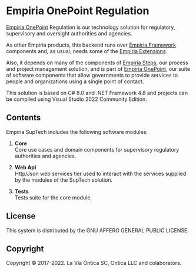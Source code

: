 ﻿# Empiria OnePoint Regulation

[Empiria OnePoint](http://www.ontica.org/) Regulation is our technology solution for regulatory, supervisory and oversight authorities and agencies.

As other Empiria products, this backend runs over [Empiria Framework](https://github.com/Ontica/Empiria.Core)
components and, as usual, needs some of the [Empiria Extensions](https://github.com/Ontica/Empiria.Extensions).

Also, it depends on many of the components of [Empiria Steps](https://github.com/Ontica/Empiria.Steps), our process and project
management solution, and is part of [Empiria OnePoint](https://github.com/Ontica/Empiria.OnePoint), our suite of software
components that allow governments to provide services to people and organizations using a single point of contact.

This solution is based on C# 8.0 and .NET Framework 4.8 and projects can be compiled using
Visual Studio 2022 Community Edition.

## Contents

Empiria SupTech includes the following software modules:

1. **Core**  
   Core use cases and domain components for supervisory regulatory authorities and agencies.

2. **Web Api**  
   Http/Json web services tier used to interact with the services supplied by the modules of the SupTech solution.

3. **Tests**  
   Tests suite for the core module.

## License

This system is distributed by the GNU AFFERO GENERAL PUBLIC LICENSE.


## Copyright

Copyright © 2017-2022. La Vía Óntica SC, Ontica LLC and colaborators.
